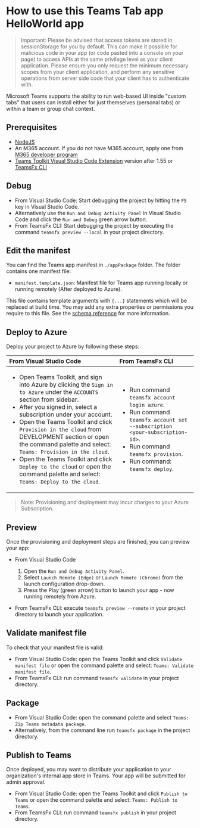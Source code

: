 # How to use this Teams Tab app HelloWorld app

> Important: Please be advised that access tokens are stored in sessionStorage for you by default. This can make it possible for malicious code in your app (or code pasted into a console on your page) to access APIs at the same privilege level as your client application. Please ensure you only request the minimum necessary scopes from your client application, and perform any sensitive operations from server side code that your client has to authenticate with.

Microsoft Teams supports the ability to run web-based UI inside "custom tabs" that users can install either for just themselves (personal tabs) or within a team or group chat context.

## Prerequisites

- [NodeJS](https://nodejs.org/en/)
- An M365 account. If you do not have M365 account, apply one from [M365 developer program](https://developer.microsoft.com/en-us/microsoft-365/dev-program)
- [Teams Toolkit Visual Studio Code Extension](https://aka.ms/teams-toolkit) version after 1.55 or [TeamsFx CLI](https://aka.ms/teamsfx-cli)

## Debug

- From Visual Studio Code: Start debugging the project by hitting the `F5` key in Visual Studio Code.
- Alternatively use the `Run and Debug Activity Panel` in Visual Studio Code and click the `Run and Debug` green arrow button.
- From TeamsFx CLI: Start debugging the project by executing the command `teamsfx preview --local` in your project directory.

## Edit the manifest

You can find the Teams app manifest in `./appPackage` folder. The folder contains one manifest file:
* `manifest.template.json`: Manifest file for Teams app running locally or running remotely (After deployed to Azure).

This file contains template arguments with `{...}` statements which will be replaced at build time. You may add any extra properties or permissions you require to this file. See the [schema reference](https://docs.microsoft.com/en-us/microsoftteams/platform/resources/schema/manifest-schema) for more information.

## Deploy to Azure

Deploy your project to Azure by following these steps:

| From Visual Studio Code                                                                                                                                                                                                                                                                                                                                                  | From TeamsFx CLI                                                                                                                                                                                                                    |
| :----------------------------------------------------------------------------------------------------------------------------------------------------------------------------------------------------------------------------------------------------------------------------------------------------------------------------------------------------------------------- | :---------------------------------------------------------------------------------------------------------------------------------------------------------------------------------------------------------------------------------- |
| <ul><li>Open Teams Toolkit, and sign into Azure by clicking the `Sign in to Azure` under the `ACCOUNTS` section from sidebar.</li> <li>After you signed in, select a subscription under your account.</li><li>Open the Teams Toolkit and click `Provision in the cloud` from DEVELOPMENT section or open the command palette and select: `Teams: Provision in the cloud`.</li><li>Open the Teams Toolkit and click `Deploy to the cloud` or open the command palette and select: `Teams: Deploy to the cloud`.</li></ul> | <ul> <li>Run command `teamsfx account login azure`.</li> <li>Run command `teamsfx account set --subscription <your-subscription-id>`.</li> <li> Run command `teamsfx provision`.</li> <li>Run command: `teamsfx deploy`. </li></ul> |

> Note: Provisioning and deployment may incur charges to your Azure Subscription.

## Preview

Once the provisioning and deployment steps are finished, you can preview your app:

- From Visual Studio Code

  1. Open the `Run and Debug Activity Panel`.
  1. Select `Launch Remote (Edge)` or `Launch Remote (Chrome)` from the launch configuration drop-down.
  1. Press the Play (green arrow) button to launch your app - now running remotely from Azure.

- From TeamsFx CLI: execute `teamsfx preview --remote` in your project directory to launch your application.

## Validate manifest file

To check that your manifest file is valid:

- From Visual Studio Code: open the Teams Toolkit and click `Validate manifest file` or open the command palette and select: `Teams: Validate manifest file`.
- From TeamsFx CLI: run command `teamsfx validate` in your project directory.

## Package

- From Visual Studio Code: open the command palette and select `Teams: Zip Teams metadata package`.
- Alternatively, from the command line run `teamsfx package` in the project directory.

## Publish to Teams

Once deployed, you may want to distribute your application to your organization's internal app store in Teams. Your app will be submitted for admin approval.

- From Visual Studio Code: open the Teams Toolkit and click `Publish to Teams` or open the command palette and select: `Teams: Publish to Teams`.
- From TeamsFx CLI: run command `teamsfx publish` in your project directory.
